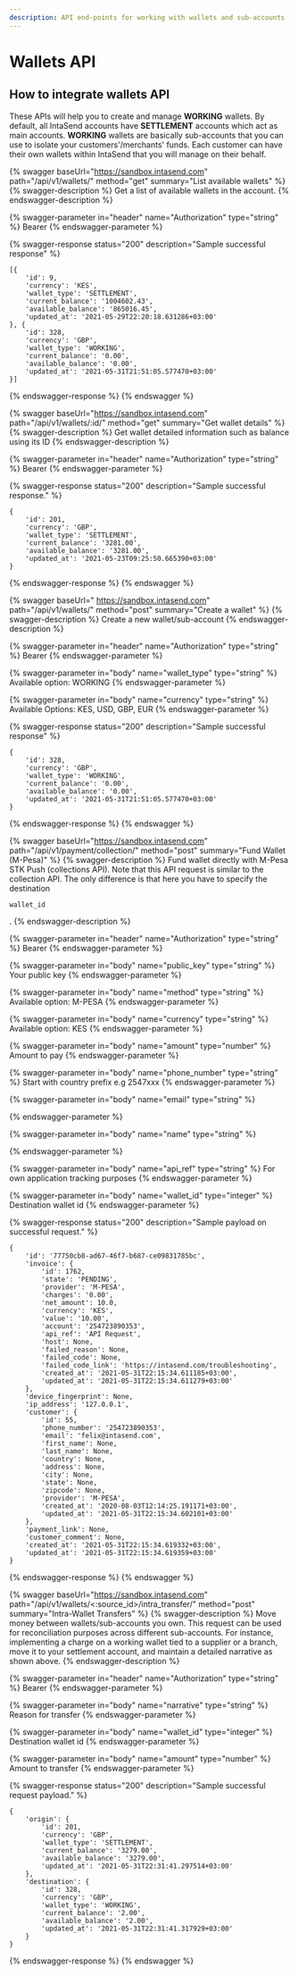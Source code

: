 ```yaml
---
description: API end-points for working with wallets and sub-accounts
---
```


# Wallets API

## How to integrate wallets API

These APIs will help you to create and manage **WORKING** wallets. By default, all IntaSend accounts have **SETTLEMENT** accounts which act as main accounts. **WORKING** wallets are basically sub-accounts that you can use to isolate your customers'/merchants' funds. Each customer can have their own wallets within IntaSend that you will manage on their behalf.

{% swagger baseUrl="https://sandbox.intasend.com" path="/api/v1/wallets/" method="get" summary="List available wallets" %}
{% swagger-description %}
Get a list of available wallets in the account. 
{% endswagger-description %}

{% swagger-parameter in="header" name="Authorization" type="string" %}
Bearer <ACCESS-TOKEN>
{% endswagger-parameter %}

{% swagger-response status="200" description="Sample successful response" %}
```
[{
    'id': 9,
    'currency': 'KES',
    'wallet_type': 'SETTLEMENT',
    'current_balance': '1004602.43',
    'available_balance': '865016.45',
    'updated_at': '2021-05-29T22:20:18.631286+03:00'
}, {
    'id': 328,
    'currency': 'GBP',
    'wallet_type': 'WORKING',
    'current_balance': '0.00',
    'available_balance': '0.00',
    'updated_at': '2021-05-31T21:51:05.577470+03:00'
}]
```
{% endswagger-response %}
{% endswagger %}

{% swagger baseUrl="https://sandbox.intasend.com" path="/api/v1/wallets/:id/" method="get" summary="Get wallet details" %}
{% swagger-description %}
Get wallet detailed information such as balance using its ID
{% endswagger-description %}

{% swagger-parameter in="header" name="Authorization" type="string" %}
Bearer <ACCESS-TOKEN>
{% endswagger-parameter %}

{% swagger-response status="200" description="Sample successful response." %}
```
{
    'id': 201,
    'currency': 'GBP',
    'wallet_type': 'SETTLEMENT',
    'current_balance': '3281.00',
    'available_balance': '3281.00',
    'updated_at': '2021-05-23T09:25:50.665390+03:00'
}
```
{% endswagger-response %}
{% endswagger %}

{% swagger baseUrl="​ https://sandbox.intasend.com" path="/api/v1/wallets/" method="post" summary="Create a wallet" %}
{% swagger-description %}
Create a new wallet/sub-account
{% endswagger-description %}

{% swagger-parameter in="header" name="Authorization" type="string" %}
Bearer <ACCESS-TOKEN>
{% endswagger-parameter %}

{% swagger-parameter in="body" name="wallet_type" type="string" %}
Available option: WORKING
{% endswagger-parameter %}

{% swagger-parameter in="body" name="currency" type="string" %}
Available Options: KES, USD, GBP, EUR
{% endswagger-parameter %}

{% swagger-response status="200" description="Sample successful response" %}
```
{
    'id': 328,
    'currency': 'GBP',
    'wallet_type': 'WORKING',
    'current_balance': '0.00',
    'available_balance': '0.00',
    'updated_at': '2021-05-31T21:51:05.577470+03:00'
}
```
{% endswagger-response %}
{% endswagger %}

{% swagger baseUrl="https://sandbox.intasend.com" path="/api/v1/payment/collection/" method="post" summary="Fund Wallet (M-Pesa)" %}
{% swagger-description %}
Fund wallet directly with M-Pesa STK Push (collections API).  Note that this API request is similar to the collection API. The only difference is that here you have to specify the destination 

`wallet_id`

.
{% endswagger-description %}

{% swagger-parameter in="header" name="Authorization" type="string" %}
Bearer <ACCESS-TOKEN>
{% endswagger-parameter %}

{% swagger-parameter in="body" name="public_key" type="string" %}
Your public key
{% endswagger-parameter %}

{% swagger-parameter in="body" name="method" type="string" %}
Available option: M-PESA
{% endswagger-parameter %}

{% swagger-parameter in="body" name="currency" type="string" %}
Available option: KES
{% endswagger-parameter %}

{% swagger-parameter in="body" name="amount" type="number" %}
Amount to pay
{% endswagger-parameter %}

{% swagger-parameter in="body" name="phone_number" type="string" %}
Start with country prefix e.g 2547xxx
{% endswagger-parameter %}

{% swagger-parameter in="body" name="email" type="string" %}

{% endswagger-parameter %}

{% swagger-parameter in="body" name="name" type="string" %}

{% endswagger-parameter %}

{% swagger-parameter in="body" name="api_ref" type="string" %}
For own application tracking purposes
{% endswagger-parameter %}

{% swagger-parameter in="body" name="wallet_id" type="integer" %}
Destination wallet id
{% endswagger-parameter %}

{% swagger-response status="200" description="Sample payload on successful request." %}
```
{
    'id': '77750cb8-ad67-46f7-b687-ce09831785bc',
    'invoice': {
        'id': 1762,
        'state': 'PENDING',
        'provider': 'M-PESA',
        'charges': '0.00',
        'net_amount': 10.0,
        'currency': 'KES',
        'value': '10.00',
        'account': '254723890353',
        'api_ref': 'API Request',
        'host': None,
        'failed_reason': None,
        'failed_code': None,
        'failed_code_link': 'https://intasend.com/troubleshooting',
        'created_at': '2021-05-31T22:15:34.611185+03:00',
        'updated_at': '2021-05-31T22:15:34.611279+03:00'
    },
    'device_fingerprint': None,
    'ip_address': '127.0.0.1',
    'customer': {
        'id': 55,
        'phone_number': '254723890353',
        'email': 'felix@intasend.com',
        'first_name': None,
        'last_name': None,
        'country': None,
        'address': None,
        'city': None,
        'state': None,
        'zipcode': None,
        'provider': 'M-PESA',
        'created_at': '2020-08-03T12:14:25.191171+03:00',
        'updated_at': '2021-05-31T22:15:34.602101+03:00'
    },
    'payment_link': None,
    'customer_comment': None,
    'created_at': '2021-05-31T22:15:34.619332+03:00',
    'updated_at': '2021-05-31T22:15:34.619359+03:00'
}
```
{% endswagger-response %}
{% endswagger %}

{% swagger baseUrl="https://sandbox.intasend.com" path="/api/v1/wallets/<:source_id>/intra_transfer/" method="post" summary="Intra-Wallet Transfers" %}
{% swagger-description %}
Move money between wallets/sub-accounts you own. This request can be used for reconciliation purposes across different sub-accounts. For instance, implementing a charge on a working wallet tied to a supplier or a branch, move it to your settlement account, and maintain a detailed narrative as shown above. 
{% endswagger-description %}

{% swagger-parameter in="header" name="Authorization" type="string" %}
Bearer <ACCESS-TOKEN>
{% endswagger-parameter %}

{% swagger-parameter in="body" name="narrative" type="string" %}
Reason for transfer
{% endswagger-parameter %}

{% swagger-parameter in="body" name="wallet_id" type="integer" %}
Destination wallet id
{% endswagger-parameter %}

{% swagger-parameter in="body" name="amount" type="number" %}
Amount to transfer
{% endswagger-parameter %}

{% swagger-response status="200" description="Sample successful request payload." %}
```
{
    'origin': {
        'id': 201,
        'currency': 'GBP',
        'wallet_type': 'SETTLEMENT',
        'current_balance': '3279.00',
        'available_balance': '3279.00',
        'updated_at': '2021-05-31T22:31:41.297514+03:00'
    },
    'destination': {
        'id': 328,
        'currency': 'GBP',
        'wallet_type': 'WORKING',
        'current_balance': '2.00',
        'available_balance': '2.00',
        'updated_at': '2021-05-31T22:31:41.317929+03:00'
    }
}
```
{% endswagger-response %}
{% endswagger %}
